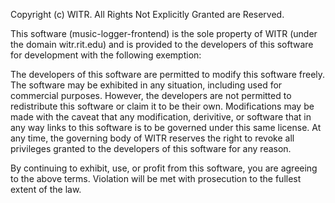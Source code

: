 Copyright (c) WITR. All Rights Not Explicitly Granted are Reserved.

This software (music-logger-frontend) is the sole property of WITR (under the domain witr.rit.edu) and is provided to the developers
of this software for development with the following exemption:

The developers of this software are permitted to modify this software freely. The software may be exhibited in any situation, including
used for commercial purposes. However, the developers are not permitted to redistribute this software or claim it to be their own.
Modifications may be made with the caveat that any modification, derivitive, or software that in any way links to this software is to
be governed under this same license. At any time, the governing body of WITR reserves the right to revoke all privileges
granted to the developers of this software for any reason.

By continuing to exhibit, use, or profit from this software, you are agreeing to the above terms. Violation will be met with prosecution
to the fullest extent of the law.